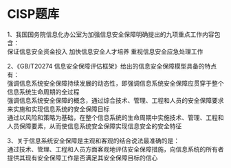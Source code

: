 # CISP题库

1、我国国务院信息化办公室为加强信息安全保障明确提出的九项重点工作内容包含：   
保证信息安全资金投入 加快信息安全人才培养 重视信息安全应急处理工作

2、《GB/T20274 信息安全保障评估框架》给出的信息安全保障模型具备的特点有：   
强调信息系统安全保障持续发展的动态性，即强调信息系统安全保障应贯穿于整个信息系统生命周期的全过程   
强调信息系统安全保障的概念，通过综合技术、管理、工程和人员的安全保障要求来实施和实现信息系统的安全保障目标   
通过以风险和策略为基础，在整个信息系统的生命周期中实施技术、管理、工程和人员保障要素，从而使信息系统安全保障实现信息安全的安全特征

3、关于信息系统安全保障是主观和客观的结合说法最准确的是：   
通过技术、管理、工程和人员方面客观地评估安全保障措施，向信息系统的所有者提供其现有安全保障工作是否满足其安全保障目标的信心



